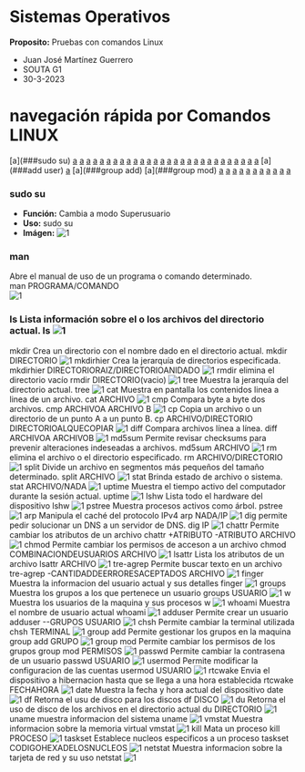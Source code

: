 # Sistemas Operativos
**Proposito:** Pruebas con comandos Linux

- Juan José Martínez Guerrero
- SOUTA G1
- 30-3-2023

# navegación rápida por Comandos LINUX

[a](###sudo su)
[a](###man)
[a](###ls)
[a](###mkdir)
[a](###mkdirhier)
[a](###rmdir)
[a](###tree)
[a](###cat)
[a](###cm)
[a](###cp)
[a](###diff)
[a](###md5Sum)
[a](###rm)
[a](###split)
[a](###stat)
[a](###uptime)
[a](###lshw)
[a](###pstree)
[a](###ay)
[a](###arp)
[a](###dig)
[a](###chattr)
[a](###chmod)
[a](###lsattr)
[a](###tre-agrep)
[a](###finger)
[a](###groups)
[a](###w)
[a](###whoami)
[a](###add user)
[a](###chsh)
[a](###group add)
[a](###group mod)
[a](###passwd)
[a](###usermod)
[a](###rtcwake)
[a](###date)
[a](###df)
[a](###du)
[a](###uname)
[a](###vmstat)
[a](###kill)
[a](###taskset)
[a](###netstat)

### sudo su 
- **Función:** Cambia a modo Superusuario
- **Uso:**  sudo su 
- **Imágen:** ![1](./Screenshots/1.png)
### man  
Abre el manual de uso de un programa o comando determinado.  
man PROGRAMA/COMANDO  
![1](./Screenshots/2.png) 
### ls  Lista información sobre el o los archivos del directorio actual.  ls  ![1](./Screenshots/3.png) 
 mkdir  Crea un directorio con el nombre dado en el directorio actual.  mkdir DIRECTORIO  ![1](./Screenshots/4.png) 
 mkdirhier  Crea la jerarquía de directorios especificada.  mkdirhier DIRECTORIORAIZ/DIRECTORIOANIDADO  ![1](./Screenshots/5.png) 
 rmdir  elimina el directorio vacío  rmdir DIRECTORIO(vacio)  ![1](./Screenshots/1.png) 
 tree  Muestra la jerarquía del directorio actual.  tree  ![1](./Screenshots/1.png) 
 cat  Muestra en pantalla los contenidos linea a linea de un archivo.  cat ARCHIVO  ![1](./Screenshots/1.png) 
 cmp  Compara byte a byte dos archivos.  cmp ARCHIVOA ARCHIVO B  ![1](./Screenshots/1.png) 
 cp  Copia un archivo o un directorio de un punto A a un punto B.  cp ARCHIVO/DIRECTORIO DIRECTORIOALQUECOPIAR  ![1](./Screenshots/1.png) 
 diff  Compara archivos línea a línea.  diff ARCHIVOA ARCHIVOB  ![1](./Screenshots/1.png) 
 md5sum  Permite revisar checksums para prevenir alteraciones indeseadas a archivos.  md5sum ARCHIVO  ![1](./Screenshots/1.png) 
 rm  elimina el archivo o el directorio especificado.  rm ARCHIVO/DIRECTORIO  ![1](./Screenshots/1.png) 
 split  Divide un archivo en segmentos más pequeños del tamaño determinado.  split ARCHIVO  ![1](./Screenshots/1.png) 
 stat  Brinda estado de archivo o sistema.  stat ARCHIVO/NADA  ![1](./Screenshots/1.png) 
 uptime  Muestra el tiempo activo del computador durante la sesión actual.  uptime  ![1](./Screenshots/1.png) 
 lshw  Lista todo el hardware del dispositivo  lshw  ![1](./Screenshots/1.png) 
 pstree  Muestra procesos activos como árbol.  pstree  ![1](./Screenshots/1.png) 
 arp  Manipula el caché del protocolo IPv4  arp NADA/IP  ![1](./Screenshots/1.png) 
 dig  permite pedir solucionar un DNS a un servidor de DNS.  dig IP  ![1](./Screenshots/1.png) 
 chattr  Permite cambiar los atributos de un archivo  chattr +ATRIBUTO -ATRIBUTO ARCHIVO  ![1](./Screenshots/1.png) 
 chmod  Permite cambiar los permisos de acceson a un archivo  chmod COMBINACIONDEUSUARIOS ARCHIVO  ![1](./Screenshots/1.png) 
 lsattr  Lista los atributos de un archivo  lsattr ARCHIVO  ![1](./Screenshots/1.png) 
 tre-agrep  Permite buscar texto en un archivo  tre-agrep -CANTIDADDEERRORESACEPTADOS ARCHIVO  ![1](./Screenshots/1.png) 
 finger  Muestra la informacion del usuario actual y sus detalles  finger  ![1](./Screenshots/1.png) 
 groups  Muestra los grupos a los que pertenece un usuario  groups USUARIO  ![1](./Screenshots/1.png) 
 w  Muestra los usuarios de la maquina y sus procesos  w  ![1](./Screenshots/1.png) 
 whoami  Muestra el nombre de usuario actual  whoami  ![1](./Screenshots/1.png) 
 adduser  Permite crear un usuario  adduser --GRUPOS USUARIO  ![1](./Screenshots/1.png) 
 chsh  Permite cambiar la terminal utilizada  chsh TERMINAL  ![1](./Screenshots/1.png) 
 group add  Permite gestionar los grupos en la maquina  group add GRUPO  ![1](./Screenshots/1.png) 
 group mod  Permite cambiar los permisos de los grupos  group mod PERMISOS  ![1](./Screenshots/1.png) 
 passwd  Permite cambiar la contrasena de un usuario  passwd USUARIO  ![1](./Screenshots/1.png) 
 usermod  Permite modificar la configuracion de las cuentas  usermod USUARIO  ![1](./Screenshots/1.png) 
 rtcwake  Envia el dispositivo a hibernacion hasta que se llega a una hora establecida  rtcwake FECHAHORA  ![1](./Screenshots/1.png) 
 date  Muestra la fecha y hora actual del dispositivo  date  ![1](./Screenshots/1.png) 
 df  Retorna el usu de disco para los discos  df DISCO  ![1](./Screenshots/1.png) 
 du  Retorna el uso de disco de los archivos en el directorio actual  du DIRECTORIO  ![1](./Screenshots/1.png) 
 uname  muestra informacion del sistema  uname  ![1](./Screenshots/1.png) 
 vmstat  Muestra informacion sobre la memoria virtual  vmstat  ![1](./Screenshots/1.png) 
 kill  Mata un proceso  kill PROCESO  ![1](./Screenshots/1.png) 
 taskset  Establece nucleos especificos a un proceso  taskset CODIGOHEXADELOSNUCLEOS ![1](./Screenshots/1.png) 
 netstat  Muestra informacion sobre la tarjeta de red y su uso  netstat  ![1](./Screenshots/1.png) 
